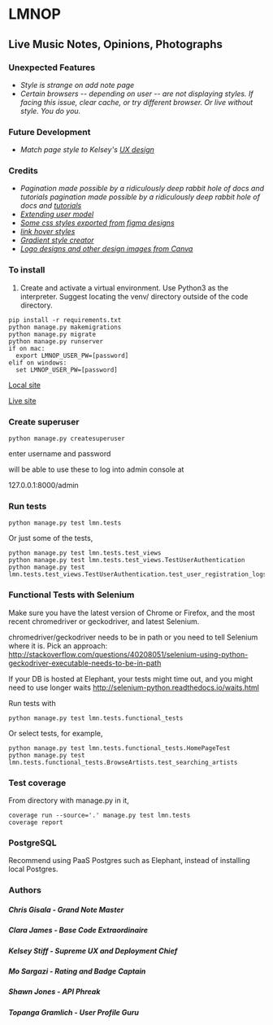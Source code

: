 # LMNOP

## Live Music Notes, Opinions, Photographs

### Unexpected Features
- *Style is strange on add note page*
- *Certain browsers -- depending on user -- are not displaying styles. If facing this issue, clear cache, or try different browser. Or live without style. You do you.*

### Future Development
- *Match page style to Kelsey's [UX design](https://www.figma.com/file/XoJmT6KOsXz4tpTDKhtYed/LMN?node-id=0%3A1)*

### Credits
- *Pagination made possible by a ridiculously deep rabbit hole of docs and tutorials pagination
 made possible by a ridiculously deep rabbit hole of docs and [tutorials](https://www.youtube.com/channel/UCCezIgC97PvUuR4_gbFUs5g)*
- *[Extending user model](https://simpleisbetterthancomplex.com/tutorial/2016/07/22/how-to-extend-django-user-model.html#onetoone)*
- *[Some css styles exported from figma designs](https://www.figma.com/file/XoJmT6KOsXz4tpTDKhtYed/LMN?node-id=0%3A1)*
- *[link hover styles](https://css-tricks.com/4-ways-to-animate-the-color-of-a-text-link-on-hover/)*
- *[Gradient style creator](https://cssgradient.io/)*
- *[Logo designs and other design images from Canva](https://www.canva.com/)*

### To install

1. Create and activate a virtual environment. Use Python3 as the interpreter. Suggest locating the venv/ directory outside of the code directory.

```
pip install -r requirements.txt
python manage.py makemigrations
python manage.py migrate
python manage.py runserver
if on mac:
  export LMNOP_USER_PW=[password]
elif on windows:
  set LMNOP_USER_PW=[password]
```

[Local site](http://127.0.0.1:8000)

[Live site](https://lmnop-312618.uc.r.appspot.com/)

### Create superuser

`python manage.py createsuperuser`

enter username and password

will be able to use these to log into admin console at

127.0.0.1:8000/admin


### Run tests


```
python manage.py test lmn.tests
```

Or just some of the tests,

```
python manage.py test lmn.tests.test_views
python manage.py test lmn.tests.test_views.TestUserAuthentication
python manage.py test lmn.tests.test_views.TestUserAuthentication.test_user_registration_logs_user_in
```


### Functional Tests with Selenium

Make sure you have the latest version of Chrome or Firefox, and the most recent chromedriver or geckodriver, and latest Selenium.

chromedriver/geckodriver needs to be in path or you need to tell Selenium where it is. Pick an approach: http://stackoverflow.com/questions/40208051/selenium-using-python-geckodriver-executable-needs-to-be-in-path

If your DB is hosted at Elephant, your tests might time out, and you might need to use longer waits http://selenium-python.readthedocs.io/waits.html

Run tests with

```
python manage.py test lmn.tests.functional_tests
```

Or select tests, for example,
```
python manage.py test lmn.tests.functional_tests.HomePageTest
python manage.py test lmn.tests.functional_tests.BrowseArtists.test_searching_artists
```


### Test coverage

From directory with manage.py in it,

```
coverage run --source='.' manage.py test lmn.tests
coverage report
```

### PostgreSQL

Recommend using PaaS Postgres such as Elephant, instead of installing local Postgres.

### Authors
##### Chris Gisala - Grand Note Master
##### Clara James - Base Code Extraordinaire
##### Kelsey Stiff - Supreme UX and Deployment Chief
##### Mo Sargazi - Rating and Badge Captain
##### Shawn Jones - API Phreak
##### Topanga Gramlich - User Profile Guru
